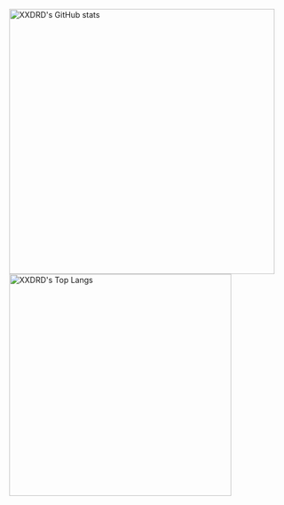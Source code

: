 <p><img alt="XXDRD's GitHub stats" src="https://github-readme-stats.vercel.app/api?username=xxdrd&count_private=true&show_icons=true&theme=merko" width="478">
<img alt="XXDRD's Top Langs" src="https://github-readme-stats.vercel.app/api/top-langs?username=xxdrd&layout=compact&theme=merko"width="400">
</p>
